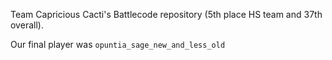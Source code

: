 Team Capricious Cacti's Battlecode repository (5th place HS team and 37th overall). 

Our final player was `opuntia_sage_new_and_less_old`
